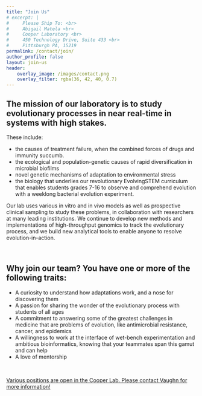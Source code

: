 ```yaml
---
title: "Join Us"
# excerpt: |
#     Please Ship To: <br>
#     Abigail Matela <br>
#     Cooper Laboratory <br>
#     450 Technology Drive, Suite 433 <br>
#     Pittsburgh PA, 15219
permalink: /contact/join/
author_profile: false
layout: join-us
header:
    overlay_image: /images/contact.png
    overlay_filter: rgba(36, 42, 40, 0.7)
---
```


## The mission of our laboratory is to study evolutionary processes in near real-time in systems with high stakes. 


These include:
- the causes of treatment failure, when the combined forces of drugs and immunity succumb.
- the ecological and population-genetic causes of rapid diversification in microbial biofilms
- novel genetic mechanisms of adaptation to environmental stress
- the biology that underlies our revolutionary EvolvingSTEM curriculum that enables students grades 7-16 to observe and comprehend evolution with a weeklong bacterial evolution experiment.

Our lab uses various in vitro and in vivo models as well as prospective clinical sampling to study these problems, in collaboration with researchers at many leading institutions. We continue to develop new methods and implementations of high-throughput genomics to track the evolutionary process, and we build new analytical tools to enable anyone to resolve evolution-in-action.

<br>

## Why join our team? You have one or more of the following traits:
- A curiosity to understand how adaptations work, and a nose for discovering them
- A passion for sharing the wonder of the evolutionary process with students of all ages
- A commitment to answering some of the greatest challenges in medicine that are problems of evolution, like antimicrobial resistance, cancer, and epidemics
- A willingness to work at the interface of wet-bench experimentation and ambitious bioinformatics, knowing that your teammates span this gamut and can help
- A love of mentorship

<br>

<u>Various positions are open in the Cooper Lab. Please contact Vaughn for more information!</u>